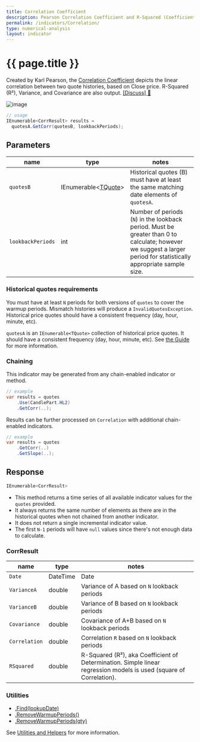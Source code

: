 ```yaml
---
title: Correlation Coefficient
description: Pearson Correlation Coefficient and R-Squared (Coefficient of Determination)
permalink: /indicators/Correlation/
type: numerical-analysis
layout: indicator
---
```


# {{ page.title }}

Created by Karl Pearson, the [Correlation Coefficient](https://en.wikipedia.org/wiki/Correlation_coefficient) depicts the linear correlation between two quote histories, based on Close price.  R-Squared (R&sup2;), Variance, and Covariance are also output.
[[Discuss] :speech_balloon:]({{site.github.repository_url}}/discussions/259 "Community discussion about this indicator")

![image]({{site.baseurl}}/assets/charts/Correlation.png)

```csharp
// usage
IEnumerable<CorrResult> results =
  quotesA.GetCorr(quotesB, lookbackPeriods);
```

## Parameters

| name | type | notes
| -- |-- |--
| `quotesB` | IEnumerable\<[TQuote]({{site.baseurl}}/guide/#historical-quotes)\> | Historical quotes (B) must have at least the same matching date elements of `quotesA`.
| `lookbackPeriods` | int | Number of periods (`N`) in the lookback period.  Must be greater than 0 to calculate; however we suggest a larger period for statistically appropriate sample size.

### Historical quotes requirements

You must have at least `N` periods for both versions of `quotes` to cover the warmup periods.  Mismatch histories will produce a `InvalidQuotesException`.  Historical price quotes should have a consistent frequency (day, hour, minute, etc).

`quotesA` is an `IEnumerable<TQuote>` collection of historical price quotes.  It should have a consistent frequency (day, hour, minute, etc).  See [the Guide]({{site.baseurl}}/guide/#historical-quotes) for more information.

### Chaining

This indicator may be generated from any chain-enabled indicator or method.

```csharp
// example
var results = quotes
    .Use(CandlePart.HL2)
    .GetCorr(..);
```

Results can be further processed on `Correlation` with additional chain-enabled indicators.

```csharp
// example
var results = quotes
    .GetCorr(..)
    .GetSlope(..);
```

## Response

```csharp
IEnumerable<CorrResult>
```

- This method returns a time series of all available indicator values for the `quotes` provided.
- It always returns the same number of elements as there are in the historical quotes when not chained from another indicator.
- It does not return a single incremental indicator value.
- The first `N-1` periods will have `null` values since there's not enough data to calculate.

### CorrResult

| name | type | notes
| -- |-- |--
| `Date` | DateTime | Date
| `VarianceA` | double | Variance of A based on `N` lookback periods
| `VarianceB` | double | Variance of B based on `N` lookback periods
| `Covariance` | double | Covariance of A+B based on `N` lookback periods
| `Correlation` | double | Correlation `R` based on `N` lookback periods
| `RSquared` | double | R-Squared (R&sup2;), aka Coefficient of Determination.  Simple linear regression models is used (square of Correlation).

### Utilities

- [.Find(lookupDate)]({{site.baseurl}}/utilities#find-indicator-result-by-date)
- [.RemoveWarmupPeriods()]({{site.baseurl}}/utilities#remove-warmup-periods)
- [.RemoveWarmupPeriods(qty)]({{site.baseurl}}/utilities#remove-warmup-periods)

See [Utilities and Helpers]({{site.baseurl}}/utilities#utilities-for-indicator-results) for more information.
